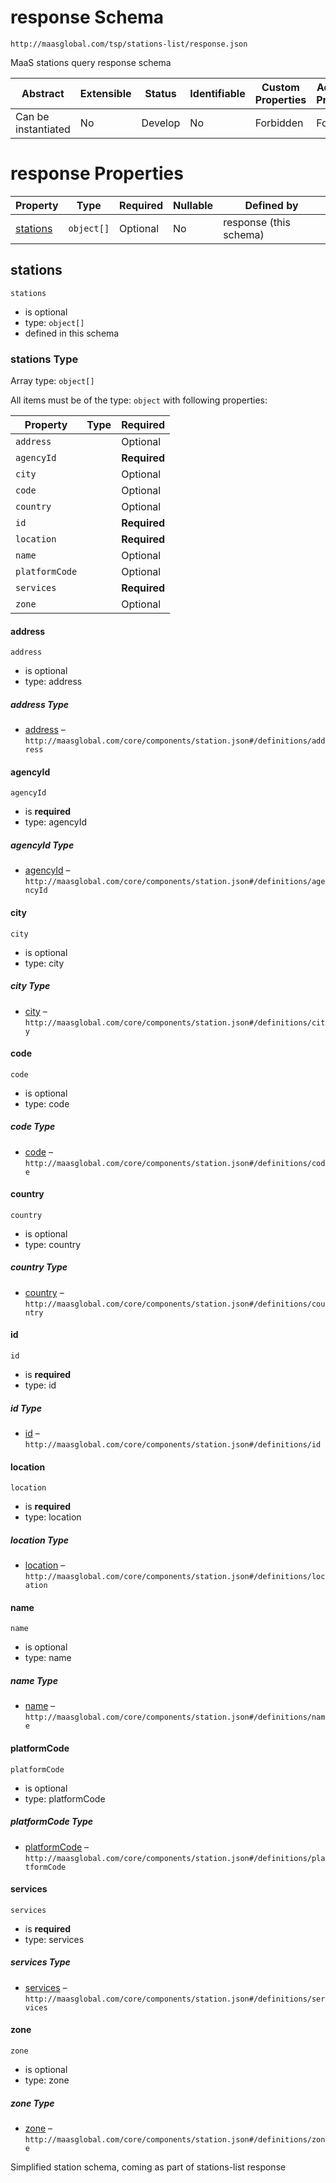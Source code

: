 # response Schema

```
http://maasglobal.com/tsp/stations-list/response.json
```

MaaS stations query response schema

| Abstract            | Extensible | Status  | Identifiable | Custom Properties | Additional Properties | Defined In                                       |
| ------------------- | ---------- | ------- | ------------ | ----------------- | --------------------- | ------------------------------------------------ |
| Can be instantiated | No         | Develop | No           | Forbidden         | Forbidden             | [tsp/stations-list/response.json](response.json) |

# response Properties

| Property              | Type       | Required | Nullable | Defined by             |
| --------------------- | ---------- | -------- | -------- | ---------------------- |
| [stations](#stations) | `object[]` | Optional | No       | response (this schema) |

## stations

`stations`

- is optional
- type: `object[]`
- defined in this schema

### stations Type

Array type: `object[]`

All items must be of the type: `object` with following properties:

| Property       | Type | Required     |
| -------------- | ---- | ------------ |
| `address`      |      | Optional     |
| `agencyId`     |      | **Required** |
| `city`         |      | Optional     |
| `code`         |      | Optional     |
| `country`      |      | Optional     |
| `id`           |      | **Required** |
| `location`     |      | **Required** |
| `name`         |      | Optional     |
| `platformCode` |      | Optional     |
| `services`     |      | **Required** |
| `zone`         |      | Optional     |

#### address

`address`

- is optional
- type: address

##### address Type

- [address](station.md) – `http://maasglobal.com/core/components/station.json#/definitions/address`

#### agencyId

`agencyId`

- is **required**
- type: agencyId

##### agencyId Type

- [agencyId](station.md) – `http://maasglobal.com/core/components/station.json#/definitions/agencyId`

#### city

`city`

- is optional
- type: city

##### city Type

- [city](station.md) – `http://maasglobal.com/core/components/station.json#/definitions/city`

#### code

`code`

- is optional
- type: code

##### code Type

- [code](station.md) – `http://maasglobal.com/core/components/station.json#/definitions/code`

#### country

`country`

- is optional
- type: country

##### country Type

- [country](station.md) – `http://maasglobal.com/core/components/station.json#/definitions/country`

#### id

`id`

- is **required**
- type: id

##### id Type

- [id](station.md) – `http://maasglobal.com/core/components/station.json#/definitions/id`

#### location

`location`

- is **required**
- type: location

##### location Type

- [location](station.md) – `http://maasglobal.com/core/components/station.json#/definitions/location`

#### name

`name`

- is optional
- type: name

##### name Type

- [name](station.md) – `http://maasglobal.com/core/components/station.json#/definitions/name`

#### platformCode

`platformCode`

- is optional
- type: platformCode

##### platformCode Type

- [platformCode](station.md) – `http://maasglobal.com/core/components/station.json#/definitions/platformCode`

#### services

`services`

- is **required**
- type: services

##### services Type

- [services](station.md) – `http://maasglobal.com/core/components/station.json#/definitions/services`

#### zone

`zone`

- is optional
- type: zone

##### zone Type

- [zone](station.md) – `http://maasglobal.com/core/components/station.json#/definitions/zone`

Simplified station schema, coming as part of stations-list response
